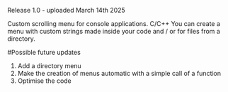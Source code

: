 Release 1.0 - uploaded March 14th 2025

Custom scrolling menu for console applications. C/C++
You can create a menu with custom strings made inside your code and / or for files from a directory.

#Possible future updates
1. Add a directory menu
2. Make the creation of menus automatic with a simple call of a function
3. Optimise the code

